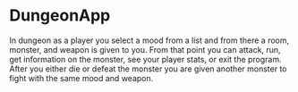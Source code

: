 # DungeonApp
In dungeon as a player you select a mood from a list and from there a room, monster, and weapon is given to you. From that point you can attack, run, get information on the monster, see your player stats, or exit the program. After you either die or defeat the monster you are given another monster to fight with the same mood and weapon. 

